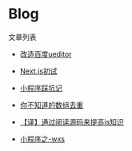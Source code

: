 # Blog
文章列表

- [改造百度ueditor](https://github.com/luweiWEB/Blog/blob/master/Articles/%E6%94%B9%E9%80%A0%E7%99%BE%E5%BA%A6ueditor.md)   

- [Next.js初试](https://github.com/luweiWEB/Blog/blob/master/Articles/Next.js%20%E5%88%9D%E8%AF%95.md)
- [小程序踩坑记](https://github.com/luweiWEB/Blog/blob/master/Articles/%E5%B0%8F%E7%A8%8B%E5%BA%8F%E8%B8%A9%E5%9D%91%E8%AE%B0.md)
- [你不知道的数组去重](https://github.com/luweiWEB/Blog/blob/master/Articles/%E4%BD%A0%E4%B8%8D%E7%9F%A5%E9%81%93%E7%9A%84%E6%95%B0%E7%BB%84%E5%8E%BB%E9%87%8D.md)

- [【译】通过阅读源码来提高js知识](https://github.com/luweiWEB/Blog/blob/master/Articles/%E3%80%90%E8%AF%91%E3%80%91%E9%80%9A%E8%BF%87%E9%98%85%E8%AF%BB%E6%BA%90%E7%A0%81%E6%9D%A5%E6%8F%90%E9%AB%98js%E7%9F%A5%E8%AF%86.md)

- [小程序之-wxs]()
